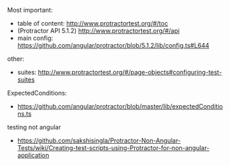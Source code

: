 Most important:

- table of content: http://www.protractortest.org/#/toc
- (Protractor API 5.1.2) http://www.protractortest.org/#/api 
- main config: https://github.com/angular/protractor/blob/5.1.2/lib/config.ts#L644

other:

- suites: http://www.protractortest.org/#/page-objects#configuring-test-suites

ExpectedConditions:

- https://github.com/angular/protractor/blob/master/lib/expectedConditions.ts
    
testing not angular
    
- https://github.com/sakshisingla/Protractor-Non-Angular-Tests/wiki/Creating-test-scripts-using-Protractor-for-non-angular-application